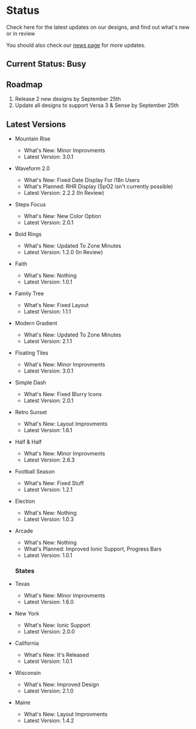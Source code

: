 # Status
Check here for the latest updates on our designs, and find out what's new or in review

You should also check our [news page](https://momentric-9b1d4.web.app/News) for more updates.

## Current Status: Busy

## Roadmap
1. Release 2 new designs by September 25th
2. Update all designs to support Versa 3 & Sense by September 25th

## Latest Versions

- Mountain Rise
  - What's New: Minor Improvments
  - Latest Version: 3.0.1
  
- Waveform 2.0
  - What's New: Fixed Date Display For i18n Users
  - What's Planned: RHR Display (SpO2 isn't currently possible)
  - Latest Version: 2.2.2 (In Review)
  
- Steps Focus
  - What's New: New Color Option
  - Latest Version: 2.0.1
  
- Bold Rings
  - What's New: Updated To Zone Minutes
  - Latest Version: 1.2.0 (In Review)
  
- Faith
  - What's New: Nothing
  - Latest Version: 1.0.1
  
- Family Tree
  - What's New: Fixed Layout
  - Latest Version: 1.1.1
  
- Modern Gradient
  - What's New: Updated To Zone Minutes
  - Latest Version: 2.1.1
  
- Floating Tiles
  - What's New: Minor Improvments
  - Latest Version: 3.0.1
  
- Simple Dash
  - What's New: Fixed Blurry Icons
  - Latest Version: 2.0.1
  
- Retro Sunset
  - What's New: Layout Improvments
  - Latest Version: 1.6.1
  
- Half & Half
  - What's New: Minor Improvments
  - Latest Version: 2.6.3
  
- Football Season
  - What's New: Fixed Stuff
  - Latest Version: 1.2.1
  
- Election
  - What's New: Nothing
  - Latest Version: 1.0.3
  
- Arcade
  - What's New: Nothing
  - What's Planned: Improved Ionic Support, Progress Bars
  - Latest Version: 1.0.1
  
  ### States
  
- Texas
  - What's New: Minor Improvments
  - Latest Version: 1.6.0
  
- New York
  - What's New: Ionic Support
  - Latest Version: 2.0.0
  
- California
  - What's New: It's Released
  - Latest Version: 1.0.1
  
- Wisconsin
  - What's New: Improved Design
  - Latest Version: 2.1.0
  
- Maine
  - What's New: Layout Improvments
  - Latest Version: 1.4.2
